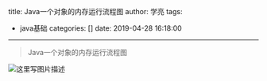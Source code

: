 title: Java一个对象的内存运行流程图
author: 学亮
tags:
  - java基础
categories: []
date: 2019-04-28 16:18:00
---
> Java一个对象的内存运行流程图

![这里写图片描述](https://img-blog.csdn.net/20180916182647650?watermark/2/text/aHR0cHM6Ly9ibG9nLmNzZG4ubmV0L2E3NzIzMDQ0MTk=/font/5a6L5L2T/fontsize/400/fill/I0JBQkFCMA==/dissolve/70)